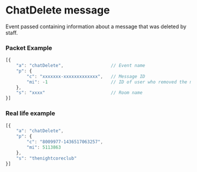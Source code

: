 # ChatDelete message

Event passed containing information about a message that was deleted by staff.


### Packet Example

```js
[{
    "a": "chatDelete",                  // Event name
    "p": {
        "c": "xxxxxxx-xxxxxxxxxxxxx",   // Message ID
        "mi": -1                        // ID of user who removed the message
    },
    "s": "xxxx"                         // Room name
}]
```
### Real life example
```js
[{
    "a": "chatDelete",
    "p": {
        "c": "8009977-1436517063257",
        "mi": 5113863
    },
    "s": "thenightcoreclub"
}]
```
